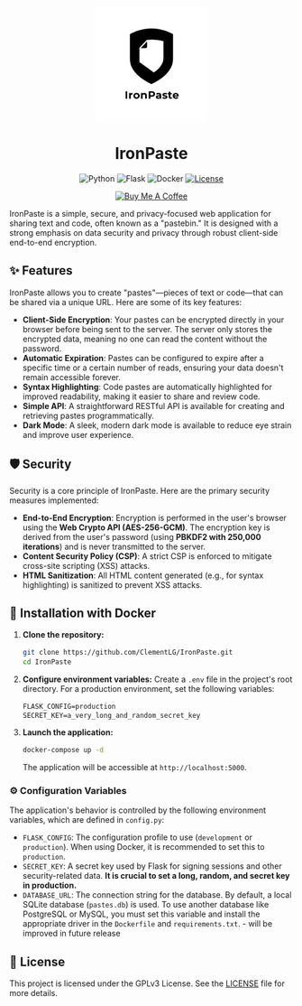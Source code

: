 <p align="center">
  <img src="logo_ironpaste.png" alt="IronPaste Logo" width="200"/>
</p>
<h1 align="center">IronPaste</h1>

<p align="center">
    <img src="https://img.shields.io/badge/Python-3.11+-blue.svg" alt="Python">
    <img src="https://img.shields.io/badge/-Flask-grey?style=flat&logo=flask" alt="Flask">
    <img src="https://img.shields.io/badge/-Docker-grey?logo=docker" alt="Docker">
  <a href="https://github.com/ClementLG/IronPaste/blob/main/LICENSE">
    <img src="https://img.shields.io/github/license/ClementLG/IronPaste" alt="License">
  </a>
</p>

<p align="center">
  <a href="https://www.buymeacoffee.com/clementlg">
    <img src="https://www.buymeacoffee.com/assets/img/custom_images/orange_img.png" alt="Buy Me A Coffee">
  </a>
</p>

IronPaste is a simple, secure, and privacy-focused web application for sharing text and code, often known as a "pastebin." It is designed with a strong emphasis on data security and privacy through robust client-side end-to-end encryption.

## ✨ Features

IronPaste allows you to create "pastes"—pieces of text or code—that can be shared via a unique URL. Here are some of its key features:

-   **Client-Side Encryption**: Your pastes can be encrypted directly in your browser before being sent to the server. The server only stores the encrypted data, meaning no one can read the content without the password.
-   **Automatic Expiration**: Pastes can be configured to expire after a specific time or a certain number of reads, ensuring your data doesn't remain accessible forever.
-   **Syntax Highlighting**: Code pastes are automatically highlighted for improved readability, making it easier to share and review code.
-   **Simple API**: A straightforward RESTful API is available for creating and retrieving pastes programmatically.
-   **Dark Mode**: A sleek, modern dark mode is available to reduce eye strain and improve user experience.

## 🛡️ Security

Security is a core principle of IronPaste. Here are the primary security measures implemented:

-   **End-to-End Encryption**: Encryption is performed in the user's browser using the **Web Crypto API (AES-256-GCM)**. The encryption key is derived from the user's password (using **PBKDF2 with 250,000 iterations**) and is never transmitted to the server.
-   **Content Security Policy (CSP)**: A strict CSP is enforced to mitigate cross-site scripting (XSS) attacks.
-   **HTML Sanitization**: All HTML content generated (e.g., for syntax highlighting) is sanitized to prevent XSS attacks.

## 🚀 Installation with Docker

1.  **Clone the repository:**
    ```bash
    git clone https://github.com/ClementLG/IronPaste.git
    cd IronPaste
    ```

2.  **Configure environment variables:**
    Create a `.env` file in the project's root directory. For a production environment, set the following variables:
    ```
    FLASK_CONFIG=production
    SECRET_KEY=a_very_long_and_random_secret_key
    ```

3.  **Launch the application:**
    ```bash
    docker-compose up -d
    ```
    The application will be accessible at `http://localhost:5000`.

### ⚙️ Configuration Variables

The application's behavior is controlled by the following environment variables, which are defined in `config.py`:

-   `FLASK_CONFIG`: The configuration profile to use (`development` or `production`). When using Docker, it is recommended to set this to `production`.
-   `SECRET_KEY`: A secret key used by Flask for signing sessions and other security-related data. **It is crucial to set a long, random, and secret key in production.**
-   `DATABASE_URL`: The connection string for the database. By default, a local SQLite database (`pastes.db`) is used. To use another database like PostgreSQL or MySQL, you must set this variable and install the appropriate driver in the `Dockerfile` and `requirements.txt`. - will be improved in future release

## 📄 License

This project is licensed under the GPLv3 License. See the [LICENSE](LICENSE) file for more details.
